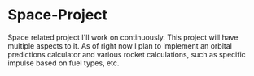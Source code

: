 # Space-Project
Space related project I'll work on continuously. This project will have multiple aspects to it. As of right now I plan to implement an orbital predictions calculator and various rocket calculations, such as specific impulse based on fuel types, etc.
